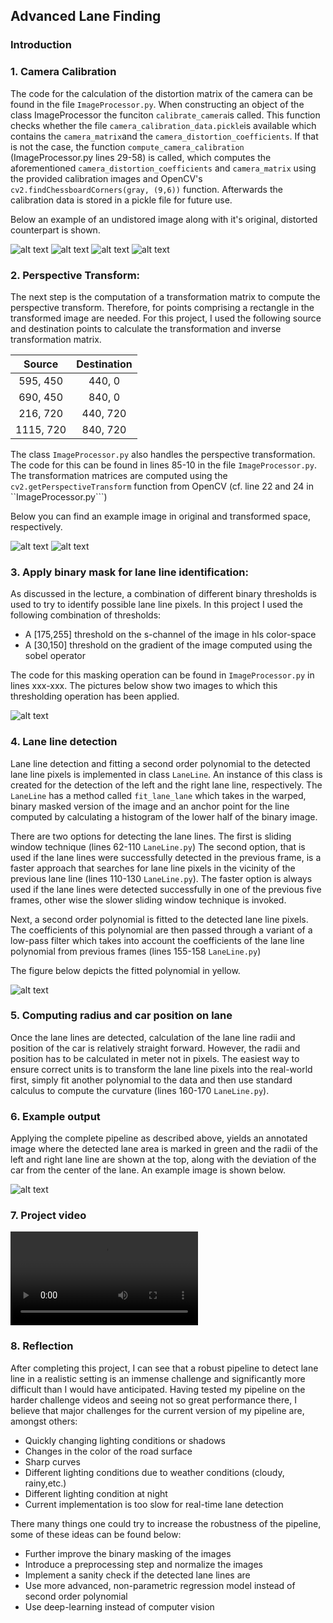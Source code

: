 ## Advanced Lane Finding

[//]: # (Image References)

[image1]: ./output_images/calibration4.jpg "Calibration distorted"
[image2]: ./output_images/calibration4_undist.jpg "Calibration undistorted"
[image3]: ./test_images/straight_lines1.jpg "Road"
[image4]: ./output_images/straight_lines1_undist.jpg "Road"
[image5]: ./output_images/straight_lines1_transformed.jpg "Road"
[image6]: ./output_images/straight_lines1_thresholded.jpg "Road"
[image7]: ./output_images/straight_lines1_lanes.png "Road"
[image8]: ./output_images/straight_lines1_final.jpg "Road"
[video1]: ./output.mp4 "Video"

### Introduction


### 1. Camera Calibration
The code for the calculation of the distortion matrix of the camera can be found in the file ```ImageProcessor.py```. When constructing an object of the class ImageProcessor the funciton ```calibrate_camera```is called. This function checks whether the file ```camera_calibration_data.pickle```is available which contains the ```camera_matrix```and the ```camera_distortion_coefficients```. If that is not the case, the function
```compute_camera_calibration``` (ImageProcessor.py lines 29-58) is called, which computes the aforementioned ```camera_distortion_coefficients``` and ```camera_matrix``` using the provided calibration images and OpenCV's ``` cv2.findChessboardCorners(gray, (9,6))``` function. Afterwards the calibration data is stored in a pickle file for future use.

Below an example of an undistored image along with it's original, distorted counterpart is shown.

![alt text][image1] ![alt text][image2]
![alt text][image3] ![alt text][image4]

### 2. Perspective Transform:
The next step is the computation of a transformation matrix to compute the perspective transform. Therefore, for points comprising a rectangle in the transformed image are needed. For this project, I used the following source and destination points to calculate the transformation and inverse transformation matrix.

| Source        | Destination   |
|:-------------:|:-------------:|
| 595, 450      | 440, 0        |
| 690, 450      | 840, 0        |
| 216, 720      | 440, 720      |
| 1115, 720     | 840, 720      |

The class ```ImageProcessor.py``` also handles the perspective transformation.
The code for this can be found in lines 85-10 in the file ```ImageProcessor.py```. The transformation matrices are computed using the
```cv2.getPerspectiveTransform``` function from OpenCV (cf. line 22 and 24 in ``ImageProcessor.py```)

Below you can find an example image in original and transformed space, respectively.

![alt text][image4] ![alt text][image5]

### 3. Apply binary mask for lane line identification:
As discussed in the lecture, a combination of different binary thresholds is used to try to identify possible lane line pixels. In this project I used the following combination of thresholds:
* A [175,255] threshold on the s-channel of the image in hls color-space
* A [30,150] threshold on the gradient of the image computed using the sobel operator

The code for this masking operation can be found in ```ImageProcessor.py``` in lines xxx-xxx.
The pictures below show two images to which this thresholding operation has been applied.

![alt text][image6]

### 4. Lane line detection
Lane line detection and fitting a second order polynomial to the detected lane line pixels is implemented in class
```LaneLine```. An instance of this class is created for the detection of the left and the right lane line, respectively.
The ```LaneLine``` has a method called ```fit_lane_lane``` which takes in the warped, binary masked version of the image and an anchor point for the line computed by calculating a histogram of the lower half of the binary image.

There are two options for detecting the lane lines. The first is sliding window technique (lines 62-110 ```LaneLine.py```)
The second option, that is used if the lane lines were successfully detected in the previous frame, is a faster approach
that searches for lane line pixels in the vicinity of the previous lane line (lines 110-130 ```LaneLine.py```).
The faster option is always used if the lane lines were detected successfully in one of the previous five frames, other wise the slower sliding window technique is invoked.

Next, a second order polynomial is fitted to the detected lane line pixels. The coefficients of this polynomial are
then passed through a variant of a low-pass filter which takes into account the coefficients of the lane line polynomial from previous frames (lines 155-158 ```LaneLine.py```)

The figure below depicts the fitted polynomial in yellow.

![alt text][image7]

### 5. Computing radius and car position on lane
Once the lane lines are detected, calculation of the lane line radii and position of the car is relatively straight forward.
However, the radii and position has to be calculated in meter not in pixels. The easiest way to ensure correct units is to
transform the lane line pixels into the real-world first, simply fit another polynomial to the data and then use standard calculus to compute the curvature (lines 160-170 ```LaneLine.py```).

### 6. Example output
Applying the complete pipeline as described above, yields an annotated image where the detected lane area is
marked in green and the radii of the left and right lane line are shown at the top, along with the deviation of the car from the center of the lane. An example image is shown below.

![alt text][image8]

### 7. Project video


![alt text][video1]

### 8. Reflection
After completing this project, I can see that a robust pipeline to detect lane line in a realistic setting is an immense challenge and significantly more difficult than I would have anticipated. Having tested my pipeline on the harder challenge videos and seeing not so great performance there, I believe that major challenges for the current version of my pipeline are, amongst others:

* Quickly changing lighting conditions or shadows
* Changes in the color of the road surface
* Sharp curves
* Different lighting conditions due to weather conditions (cloudy, rainy,etc.)
* Different lighting condition at night
* Current implementation is too slow for real-time lane detection

There many things one could try to increase the robustness of the pipeline, some of these ideas can be found
below:

* Further improve the binary masking of the images
* Introduce a preprocessing step and normalize the images
* Implement a sanity check if the detected lane lines are
* Use more advanced, non-parametric regression model instead of second order polynomial
* Use deep-learning instead of computer vision
